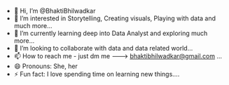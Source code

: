 - 👋 Hi, I’m @BhaktiBhilwadkar
- 👀 I’m interested in Storytelling, Creating visuals, Playing with data and much more...
- 🌱 I’m currently learning deep into Data Analyst and exploring much more...
- 💞️ I’m looking to collaborate with data and data related world...
- 📫 How to reach me - just dm me ---> bhaktibhilwadkar@gmail.com ...
- 😄 Pronouns: She, her
- ⚡ Fun fact: I love spending time on learning new things....

<!---
BhaktiBhilwadkar/BhaktiBhilwadkar is a ✨ special ✨ repository because its `README.md` (this file) appears on your GitHub profile.
You can click the Preview link to take a look at your changes.
--->
